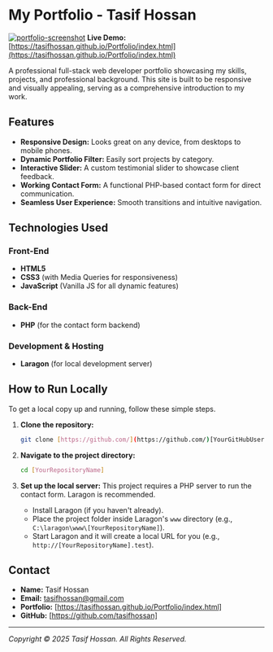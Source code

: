 # My Portfolio - Tasif Hossan

[![portfolio-screenshot](https://github.com/user-attachments/assets/f35e147e-3ee0-4fd0-a3c1-fbbe01e3f34f)](https://tasifhossan.github.io/Portfolio/index.html)
**Live Demo:** [https://tasifhossan.github.io/Portfolio/index.html](https://tasifhossan.github.io/Portfolio/index.html)

A professional full-stack web developer portfolio showcasing my skills, projects, and professional background. This site is built to be responsive and visually appealing, serving as a comprehensive introduction to my work.

## Features

* **Responsive Design:** Looks great on any device, from desktops to mobile phones.
* **Dynamic Portfolio Filter:** Easily sort projects by category.
* **Interactive Slider:** A custom testimonial slider to showcase client feedback.
* **Working Contact Form:** A functional PHP-based contact form for direct communication.
* **Seamless User Experience:** Smooth transitions and intuitive navigation.

## Technologies Used

### Front-End
* **HTML5**
* **CSS3** (with Media Queries for responsiveness)
* **JavaScript** (Vanilla JS for all dynamic features)

### Back-End
* **PHP** (for the contact form backend)

### Development & Hosting
* **Laragon** (for local development server)

## How to Run Locally

To get a local copy up and running, follow these simple steps.

1.  **Clone the repository:**
    ```sh
    git clone [https://github.com/](https://github.com/)[YourGitHubUsername]/[YourRepositoryName].git
    ```

2.  **Navigate to the project directory:**
    ```sh
    cd [YourRepositoryName]
    ```

3.  **Set up the local server:**
    This project requires a PHP server to run the contact form. Laragon is recommended.
    * Install Laragon (if you haven't already).
    * Place the project folder inside Laragon's `www` directory (e.g., `C:\laragon\www\[YourRepositoryName]`).
    * Start Laragon and it will create a local URL for you (e.g., `http://[YourRepositoryName].test`).

## Contact

* **Name:** Tasif Hossan
* **Email:** tasifhossan@gmail.com
* **Portfolio:** [https://tasifhossan.github.io/Portfolio/index.html]
* **GitHub:** [https://github.com/tasifhossan]

---
_Copyright © 2025 Tasif Hossan. All Rights Reserved._
